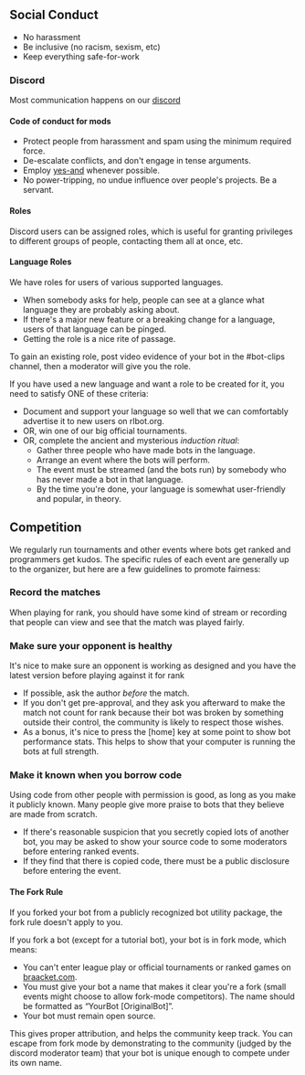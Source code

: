 ## Social Conduct

- No harassment
- Be inclusive (no racism, sexism, etc)
- Keep everything safe-for-work

### Discord
Most communication happens on our [discord](https://discord.gg/zbaAKPt)

#### Code of conduct for mods
- Protect people from harassment and spam using the minimum required force.
- De-escalate conflicts, and don't engage in tense arguments.
- Employ [yes-and](https://medium.com/improv4/saying-yes-and-a-principle-for-improv-business-life-fd050bccf7e3) whenever possible.
- No power-tripping, no undue influence over people's projects. Be a servant.

#### Roles
Discord users can be assigned roles, which is useful for granting privileges to different groups of people, contacting them all at once, etc.

#### Language Roles
We have roles for users of various supported languages.
- When somebody asks for help, people can see at a glance what language they are probably asking about.
- If there's a major new feature or a breaking change for a language, users of that language can be pinged.
- Getting the role is a nice rite of passage.

To gain an existing role, post video evidence of your bot in the #bot-clips channel, then a moderator will give you the role.

If you have used a new language and want a role to be created for it, you need to satisfy ONE of these criteria:
- Document and support your language so well that we can comfortably advertise it to new users on rlbot.org.
- OR, win one of our big official tournaments.
- OR, complete the ancient and mysterious *induction ritual*:
  - Gather three people who have made bots in the language.
  - Arrange an event where the bots will perform.
  - The event must be streamed (and the bots run) by somebody who has never made a bot in that language.
  - By the time you're done, your language is somewhat user-friendly and popular, in theory.

## Competition

We regularly run tournaments and other events where bots get ranked and programmers get kudos. The specific rules of each event are generally up to the organizer, but here are a few guidelines to promote fairness:

### Record the matches
When playing for rank, you should have some kind of stream or recording that people can view and see that the match was played fairly.

### Make sure your opponent is healthy

It's nice to make sure an opponent is working as designed and you have the latest version before playing against it for rank
  - If possible, ask the author *before* the match.
  - If you don't get pre-approval, and they ask you afterward to make the match not count for rank because their bot was broken by something outside their control, the community is likely to respect those wishes.
  - As a bonus, it's nice to press the [home] key at some point to show bot performance stats. This helps to show that your computer is running the bots at full strength.

### Make it known when you borrow code
Using code from other people with permission is good, as long as you make it publicly known. Many people give more praise to bots that they believe are made from scratch.
- If there's reasonable suspicion that you secretly copied lots of another bot, you may be asked to show your source code to some moderators before entering ranked events. 
- If they find that there is copied code, there must be a public disclosure before entering the event.

#### The Fork Rule
If you forked your bot from a publicly recognized bot utility package, the fork rule doesn't apply to you.

If you fork a bot (except for a tutorial bot), your bot is in fork mode, which means:
- You can't enter league play or official tournaments or ranked games on [braacket.com](https://braacket.com).
- You must give your bot a name that makes it clear you're a fork (small events might choose to allow fork-mode competitors). The name should be formatted as “YourBot [OriginalBot]”.
- Your bot must remain open source.

This gives proper attribution, and helps the community keep track. You can escape from fork mode by demonstrating to the community (judged by the discord moderator team) that your bot is unique enough to compete under its own name.